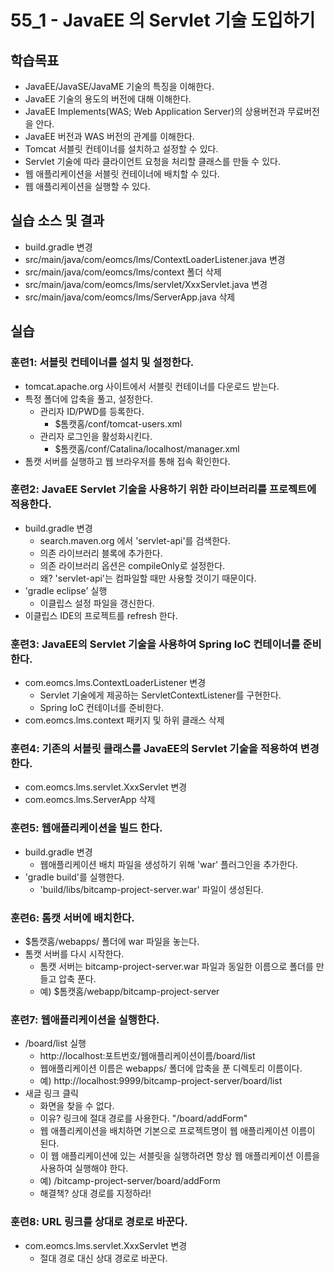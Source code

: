 # 55_1 - JavaEE 의 Servlet 기술 도입하기

## 학습목표

- JavaEE/JavaSE/JavaME 기술의 특징을 이해한다.
- JavaEE 기술의 용도의 버전에 대해 이해한다.
- JavaEE Implements(WAS; Web Application Server)의 상용버전과 무료버전을 안다.
- JavaEE 버전과 WAS 버전의 관계를 이해한다.
- Tomcat 서블릿 컨테이너를 설치하고 설정할 수 있다.
- Servlet 기술에 따라 클라이언트 요청을 처리할 클래스를 만들 수 있다.
- 웹 애플리케이션을 서블릿 컨테이너에 배치할 수 있다.
- 웹 애플리케이션을 실행할 수 있다.

## 실습 소스 및 결과

- build.gradle 변경
- src/main/java/com/eomcs/lms/ContextLoaderListener.java 변경
- src/main/java/com/eomcs/lms/context 폴더 삭제
- src/main/java/com/eomcs/lms/servlet/XxxServlet.java 변경
- src/main/java/com/eomcs/lms/ServerApp.java 삭제

## 실습  

### 훈련1: 서블릿 컨테이너를 설치 및 설정한다.

- tomcat.apache.org 사이트에서 서블릿 컨테이너를 다운로드 받는다.
- 특정 폴더에 압축을 풀고, 설정한다.
  - 관리자 ID/PWD를 등록한다.
    - $톰캣홈/conf/tomcat-users.xml
  - 관리자 로그인을 활성화시킨다.
    - $톰캣홈/conf/Catalina/localhost/manager.xml
- 톰캣 서버를 실행하고 웹 브라우저를 통해 접속 확인한다.

### 훈련2: JavaEE Servlet 기술을 사용하기 위한 라이브러리를 프로젝트에 적용한다.

- build.gradle 변경
  - search.maven.org 에서 'servlet-api'를 검색한다.
  - 의존 라이브러리 블록에 추가한다.
  - 의존 라이브러리 옵션은 compileOnly로 설정한다.
  - 왜? 'servlet-api'는 컴파일할 때만 사용할 것이기 때문이다. 
- 'gradle eclipse' 실행
  - 이클립스 설정 파일을 갱신한다.
- 이클립스 IDE의 프로젝트를 refresh 한다.

### 훈련3: JavaEE의 Servlet 기술을 사용하여 Spring IoC 컨테이너를 준비한다.

- com.eomcs.lms.ContextLoaderListener 변경
  - Servlet 기술에게 제공하는 ServletContextListener를 구현한다.
  - Spring IoC 컨테이너를 준비한다. 
- com.eomcs.lms.context 패키지 및 하위 클래스 삭제

### 훈련4: 기존의 서블릿 클래스를 JavaEE의 Servlet 기술을 적용하여 변경한다.

- com.eomcs.lms.servlet.XxxServlet 변경
- com.eomcs.lms.ServerApp 삭제

### 훈련5: 웹애플리케이션을 빌드 한다.

- build.gradle 변경
  - 웹애플리케이션 배치 파일을 생성하기 위해 'war' 플러그인을 추가한다.
- 'gradle build'를 실행한다.
  - 'build/libs/bitcamp-project-server.war' 파일이 생성된다.

### 훈련6: 톰캣 서버에 배치한다.

- $톰캣홈/webapps/ 폴더에 war 파일을 놓는다.
- 톰캣 서버를 다시 시작한다.
  - 톰캣 서버는 bitcamp-project-server.war 파일과 
    동일한 이름으로 폴더를 만들고 압축 푼다.
  - 예) $톰캣홈/webapp/bitcamp-project-server

### 훈련7: 웹애플리케이션을 실행한다.

- /board/list 실행
  - http://localhost:포트번호/웹애플리케이션이름/board/list
  - 웹애플리케이션 이름은 webapps/ 폴더에 압축을 푼 디렉토리 이름이다.
  - 예) http://localhost:9999/bitcamp-project-server/board/list
- 새글 링크 클릭
  - 화면을 찾을 수 없다.
  - 이유? 링크에 절대 경로를 사용한다. "/board/addForm"
  - 웹 애플리케이션을 배치하면 기본으로 프로젝트명이 웹 애플리케이션 이름이 된다.
  - 이 웹 애플리케이션에 있는 서블릿을 실행하려면 항상 
    웹 애플리케이션 이름을 사용하여 실행해야 한다.
  - 예) /bitcamp-project-server/board/addForm
  - 해결책? 상대 경로를 지정하라!

### 훈련8: URL 링크를 상대로 경로로 바꾼다.

- com.eomcs.lms.servlet.XxxServlet 변경
  - 절대 경로 대신 상대 경로로 바꾼다.



